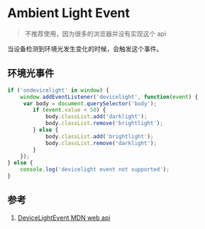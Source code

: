 # Ambient Light Event

>不推荐使用，因为很多的浏览器并没有实现这个 api

当设备检测到环境光发生变化的时候，会触发这个事件。

## 环境光事件

```javascript
if ('ondevicelight' in window) {
    window.addEventListener('devicelight', function(event) {
     var body = document.querySelector('body');
        if (event.value < 50) {
            body.classList.add('darklight');
            body.classList.remove('brightlight');
        } else {
            body.classList.add('brightlight');
            body.classList.remove('darklight');
        }
    });
} else {
    console.log('devicelight event not supported');
}
```

## 参考

1. [DeviceLightEvent MDN web api](https://developer.mozilla.org/en-US/docs/Web/API/DeviceLightEvent)
